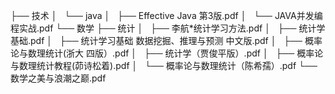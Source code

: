 ├── 技术
│   └── java
│       ├── Effective Java 第3版.pdf
│       └── JAVA并发编程实战.pdf
└── 数学
    ├── 统计
    │   ├── 李航*统计学习方法.pdf
    │   ├── 统计学基础.pdf
    │   ├── 统计学习基础 数据挖掘、推理与预测 中文版.pdf
    │   ├── 概率论与数理统计(浙大 四版）.pdf
    │   ├── 统计学（贾俊平版）.pdf
    │   ├── 概率论与数理统计教程(茆诗松着).pdf
    │   └── 概率论与数理统计（陈希孺）.pdf
    └── 数学之美与浪潮之巅.pdf
